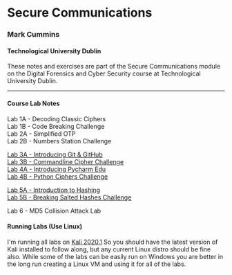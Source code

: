 # Secure Communications 
### Mark Cummins
#### Technological University Dublin  

These notes and exercises are part of the Secure Communications module on the Digital Forensics and Cyber Security course at Technological University Dublin.


---

#### Course Lab Notes

Lab 1A - Decoding Classic Ciphers  
Lab 1B - Code Breaking Challenge  
Lab 2A - Simplified OTP  
Lab 2B - Numbers Station Challenge  

[Lab 3A - Introducing Git & GitHub](Lab_3A_Intoducing_git_and_github.md)  
[Lab 3B - Commandline Cipher Challenge](Lab_3B_Commandline_Ciphers.md)  
[Lab 4A - Introducing Pycharm Edu](Lab_4A_Installing%20Pycharm_Educational.md)  
[Lab 4B - Python Ciphers Challenge](Lab_4B_Intro_to_PyCharm.md)  

[Lab 5A - Introduction to Hashing](Lab_5A_Introduction_to_hashing.md)  
[Lab 5B - Breaking Salted Hashes Challenge](Lab_5B_Breaking_Salted_Hashes.md)  

Lab 6 - MD5 Collision Attack Lab

#### Running Labs (Use Linux)
I'm running all labs on [Kali 2020.1](https://www.kali.org/downloads/) So you should have the latest version of Kali installed to follow along, but any current Linux distro should be fine also. While some of the labs can be easily run on Windows you are better in the long run creating a Linux VM and using it for all of the labs.

  

